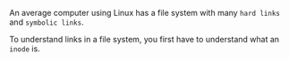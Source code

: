 An average computer using Linux has a file system with many `hard links`
and `symbolic links`.

To understand links in a file system, you first have to understand what
an `inode` is.
